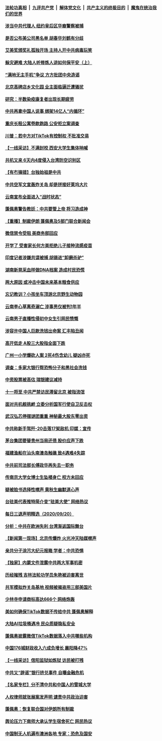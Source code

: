 

####  [法轮功真相](../../../../basic/blob/master/README.md?t=09220602) &nbsp;|&nbsp; [九评共产党](../../../../9ping.md/blob/master/README.md?t=09220602) &nbsp;|&nbsp; [解体党文化](../../../../jtdwh.md/blob/master/README.md?t=09220602)  &nbsp;|&nbsp; [共产主义的终极目的](../../../../gczydzjmd.md/blob/master/README.md?t=09220602) &nbsp;|&nbsp; [魔鬼在统治我们的世界](../../../../mgztzwmdsj.md/blob/master/README.md?t=09220602) 

#### [涉当中共代理人 纽约皇后区华裔警察被捕](../pages/nsc413/n12420431.md?t=09220602) 

#### [是否公布美公司黑名单 胡春华刘鹤有分歧](../pages/nsc413/n12420397.md?t=09220602) 

#### [艾美奖颁奖礼孤独开场 主持人开中共病毒玩笑](../pages/nsc413/n12420238.md?t=09220602) 

#### [躲灾避难 大陆人听修炼人讲如何保平安（上）](../pages/nsc413/n12417453.md?t=09220602) 

#### [“满地无主手机”争议 方方批团中央造谣](../pages/nsc413/n12420292.md?t=09220602) 

#### [北京高碑店乡文化园 业主面临逼迁遭骚扰](../pages/nsc413/n12420176.md?t=09220602) 

#### [研究：半数染疫康复者出现长期疲劳](../pages/nsc413/n12420332.md?t=09220602) 

#### [中共再拿中国人说事 绑架14亿人“内循环”](../pages/nsc413/n12420156.md?t=09220602) 

#### [重庆长租公寓卷款跑路 公安拒立案调查](../pages/nsc413/n12420145.md?t=09220602) 

#### [川普：若中方对TikTok有控制权 不批准交易](../pages/nsc413/n12420071.md?t=09220602) 

#### [【一线采访】不满封校 西安大学生集体呐喊](../pages/nsc413/n12420151.md?t=09220602) 

#### [共机又来 6天内4度侵入台湾防空识别区](../pages/nsc413/n12419051.md?t=09220602) 

#### [【有冇搞错】台独始祖是中共](../pages/nsc413/n12420158.md?t=09220602) 

#### [中共空军文宣轰炸关岛 却是拼接好莱坞大片](../pages/nsc413/n12420167.md?t=09220602) 

#### [云南宣布全面进入“战时状态”](../pages/nsc413/n12420029.md?t=09220602) 

#### [蓬佩奥警告教廷：中共要管上帝 将习造成神](../pages/nsc413/n12420003.md?t=09220602) 

#### [【重播】制裁伊朗 蓬佩奥及5部门联合新闻会](../pages/nsc413/n12419762.md?t=09220602) 

#### [微信禁令受阻 美商务部回应](../pages/nsc413/n12420019.md?t=09220602) 

#### [开学了 受害家长何方美拒绝儿子接种流感疫苗](../pages/nsc413/n12419853.md?t=09220602) 

#### [印度记者涉嫌共谍被捕 胡锡进“卸磨杀驴”](../pages/nsc413/n12419831.md?t=09220602) 

#### [湖南新晃采血样做DNA档案 造成村民恐慌](../pages/nsc413/n12419645.md?t=09220602) 

#### [两大原因  或冲击中国未来基本粮食供应](../pages/nsc413/n12419715.md?t=09220602) 

#### [忘记教训？小孩坐车顶游北京野生动物园](../pages/nsc413/n12419648.md?t=09220602) 

#### [云南李心草离奇溺亡 涉事男仅被判1年半](../pages/nsc413/n12418841.md?t=09220602) 

#### [云南男子直播性侵初中女生引网民愤慨](../pages/nsc413/n12419476.md?t=09220602) 

#### [涉容许中国人巨款洗钱出命案 汇丰陷丑闻](../pages/nsc413/n12419442.md?t=09220602) 

#### [高开低走 A股三大股指全面下跌](../pages/nsc413/n12419398.md?t=09220602) 

#### [广州一小学爆砍人案 2死4伤含幼儿 疑凶亦死](../pages/nsc413/n12418400.md?t=09220602) 

#### [调查：多家大银行帮恐怖分子和黑社会洗钱](../pages/nsc413/n12419217.md?t=09220602) 

#### [中资股票被高估 瑞银建议减持](../pages/nsc413/n12419007.md?t=09220602) 

#### [十一将至 中共严禁访民滞留北京 被指流氓](../pages/nsc413/n12419159.md?t=09220602) 

#### [面对共机舰挑衅 立委分析国军行使自卫反击权](../pages/nsc413/n12419078.md?t=09220602) 

#### [武汉弘芯停摆谜团重重 神秘最大股东零出资](../pages/nsc413/n12419041.md?t=09220602) 

#### [中共称新手驾歼-20击落17架敌机 印媒：宣传](../pages/nsc413/n12419160.md?t=09220602) 

#### [茅台集团要替贵州当局还债 股价应声下跌](../pages/nsc413/n12418052.md?t=09220602) 


#### [福建渔船在汕头南澳岛触礁 致4遇难4失踪](../pages/nsc413/n12418751.md?t=09220602) 

#### [中共前司法部长傅政华再失去一职务](../pages/nsc413/n12418739.md?t=09220602) 

#### [传南京大学女博士生坠楼身亡 校方未回应](../pages/nsc413/n12418644.md?t=09220602) 

#### [疑被脸书选择性噤声 黄秋生幽默道心声](../pages/nsc413/n12417675.md?t=09220602) 

#### [台驻美代表推特简介变“驻美大使” 网络热议](../pages/nsc413/n12418105.md?t=09220602) 

#### [每日三退声明精选（2020/09/20）](../pages/nsc413/n12418376.md?t=09220602) 

#### [分析：中共在欧洲失利 台湾渐返国际舞台](../pages/nsc413/n12416258.md?t=09220602) 

#### [【新闻第一现场】北京传爆炸 火光冲天陆媒噤声](../pages/nsc413/n12418048.md?t=09220602) 

#### [亲共分子涂污大纪元报箱 学者：中共恐惧](../pages/nsc413/n12416356.md?t=09220602) 

#### [【独家】内蒙文件泄露中共两大军事机密](../pages/nsc413/n12406415.md?t=09220602) 

#### [历经摧残 吉林法轮功学员朱艳被迫害离世](../pages/nsc413/n12417084.md?t=09220602) 

#### [共军模拟炸关岛基地 视频被揭盗用三部美国片](../pages/nsc413/n12417573.md?t=09220602) 

#### [少林寺申请商标高达666个 网络炮轰](../pages/nsc413/n12417773.md?t=09220602) 

#### [美如何确保TikTok数据不传给中共 蓬佩奥解释](../pages/nsc413/n12417797.md?t=09220602) 

#### [大陆AI垃圾桶遇冷 民众质疑隐私安全](../pages/nsc413/n12417693.md?t=09220602) 

#### [蓬佩奥披露微信TikTok数据落入中共哪些机构](../pages/nsc413/n12417730.md?t=09220602) 

#### [中国176城财政收入六成负增长 襄阳降47%](../pages/nsc413/n12417677.md?t=09220602) 

#### [【一线采访】信阳监狱如炼狱 访民被打残](../pages/nsc413/n12417618.md?t=09220602) 

#### [中共又“辟谣”银行挤兑事件 自曝金融危机](../pages/nsc413/n12417511.md?t=09220602) 

#### [【名家专栏】分不清中共和中国人的雪城大学](../pages/nsc413/n12417372.md?t=09220602) 

#### [人权律师就张展案发声明 谴责中共政治迫害](../pages/nsc413/n12417419.md?t=09220602) 

#### [蓬佩奥：恢复联合国对伊朗所有制裁](../pages/nsc413/n12417360.md?t=09220602) 

#### [舆论压力下南师大承认学生宿舍死亡 网民热议](../pages/nsc413/n12417250.md?t=09220602) 

#### [中国制无人机遍布澳洲各地 专家：恐危及国安](../pages/nsc413/n12417325.md?t=09220602) 


